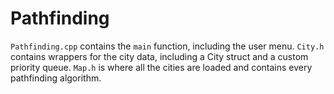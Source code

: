 # Pathfinding

`Pathfinding.cpp` contains the `main` function, including the user menu. `City.h` contains wrappers for the city data, including a City struct and a custom priority queue. `Map.h` is where all the cities are loaded and contains every pathfinding algorithm.

